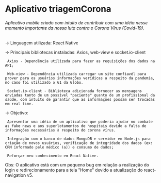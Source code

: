 # Aplicativo triagemCorona
###### Aplicativo mobile criado com intuito de contribuir com uma idéia nesse momento importante da nossa luta contra o Corona Vírus (Covid-19).

-> Linguagem utilizada: React Native


-> Principais bibliotecas instaladas: Axios, web-view e socket.io-client

     Axios - Dependência utilizada para fazer as requisições dos dados na API;
     
     Web-view - Dependência utilizada carregar um site confiavél para prover para os usuários informações verídicas a respeito da pandemia, no caso foi utilizado o G1 da Globo.

     Socket.io-client - Biblioteca adicionada fornecer as mensagens enviadas tanto de um possível "paciente" quanto de um profissional da saúde, com intuito de garantir que as informações possam ser trocadas em real time.
     

-> Objetivo: 

     Apresentar uma idéia de um aplicativo que poderia ajudar no combate as fake news e aos superlotamentos de hospitais devido a falta de informações necessárias à respeito do corona vírus.
     
     Integração com o banco de dados MongoDB e servidor em Node.js para criação de novos usuários, verificação de integridade dos dados (ex: CRM informado pelo médico (a)) e consumo de dados;
     
     Reforçar meu conhecimento em React Native.
    
Obs: O aplicativo está com um pequeno bug em relação a realização do login e redirecionamento para a tela "Home" devido a atualização do react-navigation v5.
